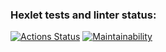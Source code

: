### Hexlet tests and linter status:
[![Actions Status](https://github.com/EvgenyCh97/python-project-49/workflows/hexlet-check/badge.svg)](https://github.com/EvgenyCh97/python-project-49/actions)
[![Maintainability](https://api.codeclimate.com/v1/badges/5e46220ca63e9e0040d1/maintainability)](https://codeclimate.com/github/EvgenyCh97/python-project-49/maintainability)
